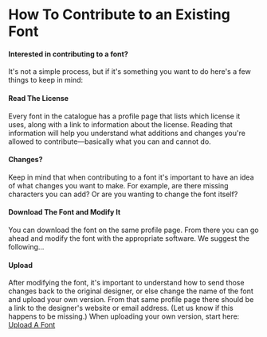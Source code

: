 <h1>How To Contribute to an Existing Font</h1>

<h4> Interested in contributing to a font?</h4>
<p>
It's not a simple process, but if it's something you want to do here's a few things to keep in mind:
</p>
<h4>Read The License</h4>
<p> Every font in the catalogue has a profile page that lists which license it uses, along with a link to information about the license. Reading that information will help you understand what additions and changes you're allowed to contribute—basically what you can and cannot do.

<h4>Changes?</h4>
<p> Keep in mind that when contributing to a font it's important to have an idea of what changes you want to make. For example, are there missing characters you can add? Or are you wanting to change the font itself?

<h4>Download The Font and Modify It</h4> 
<p>You can download the font on the same profile page. From there you can go ahead and modify the font with the appropriate software. We suggest the following...

<h4>Upload</h4>
<p>After modifying the font, it's important to understand how to send those changes back to the original designer, or else change the name of the font and upload your own version. From that same profile page there should be a link to the designer's website or email address. (Let us know if this happens to be missing.) When uploading your own version, start here: <a href="http://fontlibrary.org/en/create">Upload A Font</a>
</p>